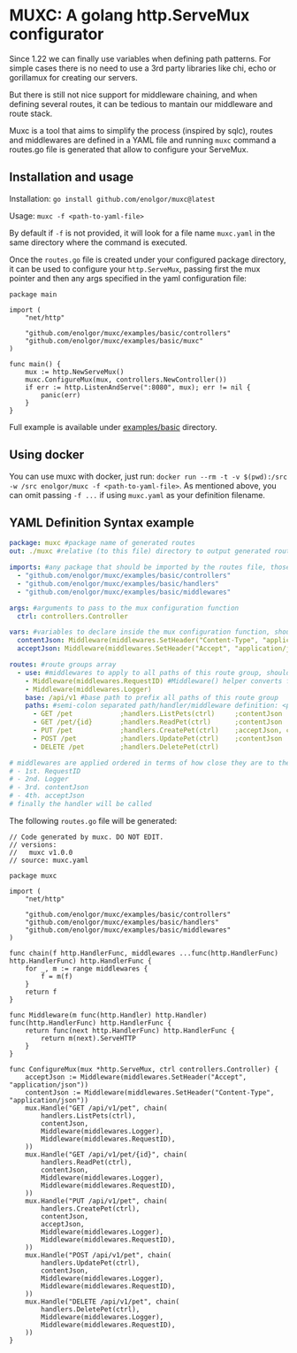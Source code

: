 # MUXC: A golang http.ServeMux configurator

Since 1.22 we can finally use variables when defining path patterns. For simple cases
there is no need to use a 3rd party libraries like chi, echo or gorillamux for creating our servers.

But there is still not nice support for middleware chaining, and when defining several routes, it can be tedious
to mantain our middleware and route stack.

Muxc is a tool that aims to simplify the process (inspired by sqlc), routes and middlewares are defined in a YAML file
and running `muxc` command a routes.go file is generated that allow to configure your ServeMux.

## Installation and usage

Installation: `go install github.com/enolgor/muxc@latest`

Usage: `muxc -f <path-to-yaml-file>`

By default if `-f` is not provided, it will look for a file name `muxc.yaml` in the same directory where the command is executed.

Once the `routes.go` file is created under your configured package directory, it can be used
to configure your `http.ServeMux`, passing first the mux pointer and then any args specified in the yaml configuration file:

```golang
package main

import (
	"net/http"

	"github.com/enolgor/muxc/examples/basic/controllers"
	"github.com/enolgor/muxc/examples/basic/muxc"
)

func main() {
	mux := http.NewServeMux()
	muxc.ConfigureMux(mux, controllers.NewController())
	if err := http.ListenAndServe(":8080", mux); err != nil {
		panic(err)
	}
}
```

Full example is available under [examples/basic](/examples/basic) directory.

## Using docker

You can use muxc with docker, just run: `docker run --rm -t -v $(pwd):/src -w /src enolgor/muxc -f <path-to-yaml-file>`. As mentioned above,
you can omit passing `-f ...` if using `muxc.yaml` as your definition filename.

## YAML Definition Syntax example

```yaml
package: muxc #package name of generated routes
out: ./muxc #relative (to this file) directory to output generated routes file (typically should match the last part of the package)

imports: #any package that should be imported by the routes file, those can be used defining args, vars and middlewares
  - "github.com/enolgor/muxc/examples/basic/controllers"
  - "github.com/enolgor/muxc/examples/basic/handlers"
  - "github.com/enolgor/muxc/examples/basic/middlewares"

args: #arguments to pass to the mux configuration function
  ctrl: controllers.Controller

vars: #variables to declare inside the mux configuration function, should be used to declare aliases to long middleware definitions
  contentJson: Middleware(middlewares.SetHeader("Content-Type", "application/json"))
  acceptJson: Middleware(middlewares.SetHeader("Accept", "application/json"))

routes: #route groups array
  - use: #middlewares to apply to all paths of this route group, should be of type func(next http.HandlerFunc) http.HandlerFunc
    - Middleware(middlewares.RequestID) #Middleware() helper converts func(http.Handler) http.Handler to the HandlerFunc equivalent
    - Middleware(middlewares.Logger)
    base: /api/v1 #base path to prefix all paths of this route group
    paths: #semi-colon separated path/handler/middleware definition: <pattern> ; <handler>; <middlewares (comma separated, optional)>
      - GET /pet            ;handlers.ListPets(ctrl)     ;contentJson
      - GET /pet/{id}       ;handlers.ReadPet(ctrl)      ;contentJson
      - PUT /pet            ;handlers.CreatePet(ctrl)    ;acceptJson, contentJson
      - POST /pet           ;handlers.UpdatePet(ctrl)    ;contentJson
      - DELETE /pet         ;handlers.DeletePet(ctrl)

# middlewares are applied ordered in terms of how close they are to the handler, in the PUT path of this example that will be:
# - 1st. RequestID
# - 2nd. Logger
# - 3rd. contentJson
# - 4th. acceptJson
# finally the handler will be called
```

The following `routes.go` file will be generated:

```golang
// Code generated by muxc. DO NOT EDIT.
// versions:
//   muxc v1.0.0
// source: muxc.yaml

package muxc

import (
	"net/http"

	"github.com/enolgor/muxc/examples/basic/controllers"
	"github.com/enolgor/muxc/examples/basic/handlers"
	"github.com/enolgor/muxc/examples/basic/middlewares"
)

func chain(f http.HandlerFunc, middlewares ...func(http.HandlerFunc) http.HandlerFunc) http.HandlerFunc {
	for _, m := range middlewares {
		f = m(f)
	}
	return f
}

func Middleware(m func(http.Handler) http.Handler) func(http.HandlerFunc) http.HandlerFunc {
	return func(next http.HandlerFunc) http.HandlerFunc {
		return m(next).ServeHTTP
	}
}

func ConfigureMux(mux *http.ServeMux, ctrl controllers.Controller) {
	acceptJson := Middleware(middlewares.SetHeader("Accept", "application/json"))
	contentJson := Middleware(middlewares.SetHeader("Content-Type", "application/json"))
	mux.Handle("GET /api/v1/pet", chain(
		handlers.ListPets(ctrl),
		contentJson,
		Middleware(middlewares.Logger),
		Middleware(middlewares.RequestID),
	))
	mux.Handle("GET /api/v1/pet/{id}", chain(
		handlers.ReadPet(ctrl),
		contentJson,
		Middleware(middlewares.Logger),
		Middleware(middlewares.RequestID),
	))
	mux.Handle("PUT /api/v1/pet", chain(
		handlers.CreatePet(ctrl),
		contentJson,
		acceptJson,
		Middleware(middlewares.Logger),
		Middleware(middlewares.RequestID),
	))
	mux.Handle("POST /api/v1/pet", chain(
		handlers.UpdatePet(ctrl),
		contentJson,
		Middleware(middlewares.Logger),
		Middleware(middlewares.RequestID),
	))
	mux.Handle("DELETE /api/v1/pet", chain(
		handlers.DeletePet(ctrl),
		Middleware(middlewares.Logger),
		Middleware(middlewares.RequestID),
	))
}
```
